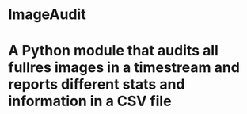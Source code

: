 # ImageAudit
# A Python module that audits all fullres images in a timestream and reports different stats and information in a CSV file 
